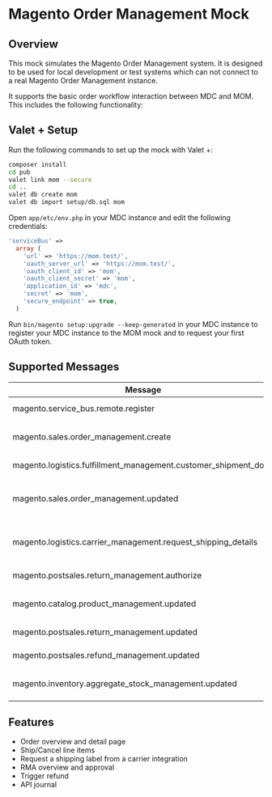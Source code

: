 # Magento Order Management Mock

## Overview
This mock simulates the Magento Order Management system. It is designed to be used for 
local development or test systems which can not connect to a real Magento Order Management
instance.

It supports the basic order workflow interaction between MDC and MOM. This includes the
following functionality:



## Valet + Setup
Run the following commands to set up the mock with Valet +:

```bash
composer install
cd pub
valet link mom --secure
cd ..
valet db create mom
valet db import setup/db.sql mom
```

Open `app/etc/env.php` in your MDC instance and edit the following
credentials:

```php
'serviceBus' => 
  array (
    'url' => 'https://mom.test/',
    'oauth_server_url' => 'https://mom.test/',
    'oauth_client_id' => 'mom',
    'oauth_client_secret' => 'mom',
    'application_id' => 'mdc',
    'secret' => 'mom',
    'secure_endpoint' => true,
  )
```

Run `bin/magento setup:upgrade --keep-generated` in your MDC instance
to register your MDC instance to the MOM mock and to request your first
OAuth token.

## Supported Messages 
| Message | Endpoint | Description | Implemented |
|----|----|----|----|
| magento.service_bus.remote.register | oms | Register Remote | ✓ |
| magento.sales.order_management.create | oms | Create an order in MOM  | ✓ |
| magento.logistics.fulfillment_management.customer_shipment_done | mdc | Complete Shipment  | ✓ |
| magento.sales.order_management.updated | mdc | Update Order Status in MDC | ✓ |
| magento.logistics.carrier_management.request_shipping_details | mdc | Request Shipping label from MDC  | ✓ |
| magento.postsales.return_management.authorize | oms | Request a RMA | ✓ |
| magento.catalog.product_management.updated | oms | Export Product to MOM | ✓ |
| magento.postsales.return_management.updated | mdc | Update RMA status | ✓ |
| magento.postsales.refund_management.updated | mdc | Creates a creditmemo | ✓ |
| magento.inventory.aggregate_stock_management.updated | mdc | Stock update from MOM | X |

## Features
- Order overview and detail page
- Ship/Cancel line items
- Request a shipping label from a carrier integration
- RMA overview and approval
- Trigger refund
- API journal
